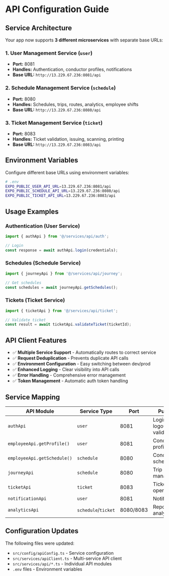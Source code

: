 # API Configuration Guide

## Service Architecture

Your app now supports **3 different microservices** with separate base URLs:

### 1. **User Management Service** (`user`)
- **Port:** 8081
- **Handles:** Authentication, conductor profiles, notifications
- **Base URL:** `http://13.229.67.236:8081/api`

### 2. **Schedule Management Service** (`schedule`)
- **Port:** 8080  
- **Handles:** Schedules, trips, routes, analytics, employee shifts
- **Base URL:** `http://13.229.67.236:8080/api`

### 3. **Ticket Management Service** (`ticket`)
- **Port:** 8083
- **Handles:** Ticket validation, issuing, scanning, printing
- **Base URL:** `http://13.229.67.236:8083/api`

## Environment Variables

Configure different base URLs using environment variables:

```bash
# .env
EXPO_PUBLIC_USER_API_URL=13.229.67.236:8081/api
EXPO_PUBLIC_SCHEDULE_API_URL=13.229.67.236:8080/api
EXPO_PUBLIC_TICKET_API_URL=13.229.67.236:8083/api
```

## Usage Examples

### Authentication (User Service)
```typescript
import { authApi } from '@/services/api/auth';

// Login
const response = await authApi.login(credentials);
```

### Schedules (Schedule Service)  
```typescript
import { journeyApi } from '@/services/api/journey';

// Get schedules
const schedules = await journeyApi.getSchedules();
```

### Tickets (Ticket Service)
```typescript
import { ticketApi } from '@/services/api/ticket';

// Validate ticket
const result = await ticketApi.validateTicket(ticketId);
```

## API Client Features

- ✅ **Multiple Service Support** - Automatically routes to correct service
- ✅ **Request Deduplication** - Prevents duplicate API calls
- ✅ **Environment Configuration** - Easy switching between dev/prod
- ✅ **Enhanced Logging** - Clear visibility into API calls
- ✅ **Error Handling** - Comprehensive error management
- ✅ **Token Management** - Automatic auth token handling

## Service Mapping

| API Module | Service Type | Port | Purpose |
|------------|-------------|------|---------|
| `authApi` | `user` | 8081 | Login, logout, token validation |
| `employeeApi.getProfile()` | `user` | 8081 | Conductor profile data |
| `employeeApi.getSchedule()` | `schedule` | 8080 | Conductor schedules |
| `journeyApi` | `schedule` | 8080 | Trip management |
| `ticketApi` | `ticket` | 8083 | Ticket operations |
| `notificationApi` | `user` | 8081 | Notifications |
| `analyticsApi` | `schedule`/`ticket` | 8080/8083 | Reports and analytics |

## Configuration Updates

The following files were updated:
- `src/config/apiConfig.ts` - Service configuration
- `src/services/apiClient.ts` - Multi-service API client
- `src/services/api/*.ts` - Individual API modules
- `.env` files - Environment variables

